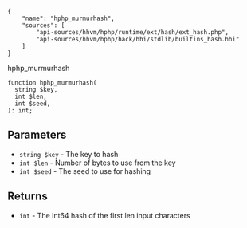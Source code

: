 ``` yamlmeta
{
    "name": "hphp_murmurhash",
    "sources": [
        "api-sources/hhvm/hphp/runtime/ext/hash/ext_hash.php",
        "api-sources/hhvm/hphp/hack/hhi/stdlib/builtins_hash.hhi"
    ]
}
```




hphp_murmurhash







``` Hack
function hphp_murmurhash(
  string $key,
  int $len,
  int $seed,
): int;
```




## Parameters




+ ` string $key ` - The key to hash
+ ` int $len ` - Number of bytes to use from the key
+ ` int $seed ` - The seed to use for hashing




## Returns




* ` int ` - The Int64 hash of the first len input characters
<!-- HHAPIDOC -->
